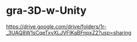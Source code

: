 # gra-3D-w-Unity
https://drive.google.com/drive/folders/1r-_3UAQ8W1sCqeTxvXLJVFlKaBFnpxZ2?usp=sharing
